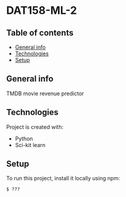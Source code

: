 # DAT158-ML-2

## Table of contents

- [General info](#general-info)
- [Technologies](#technologies)
- [Setup](#setup)

## General info

TMDB movie revenue predictor

## Technologies

Project is created with:

- Python
- Sci-kit learn

## Setup

To run this project, install it locally using npm:

```
$ ???
```
